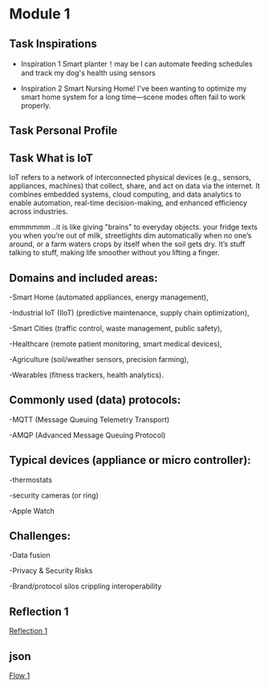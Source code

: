 # Module 1

## Task Inspirations

- Inspiration 1
Smart planter！may be I can automate feeding schedules and track my dog's health using sensors

- Inspiration 2
Smart Nursing Home! I've been wanting to optimize my smart home system for a long time—scene modes often fail to work properly.

## Task Personal Profile

## Task What is IoT
IoT refers to a network of interconnected physical devices (e.g., sensors, appliances, machines) that collect, share, and act on data via the internet. It combines embedded systems, cloud computing, and data analytics to enable automation, real-time decision-making, and enhanced efficiency across industries.

emmmmmm ..it is like giving "brains" to everyday objects. your fridge texts you when you’re out of milk, streetlights dim automatically when no one’s around, or a farm waters crops by itself when the soil gets dry. It’s stuff talking to stuff, making life smoother without you lifting a finger.

## Domains and included areas:

-Smart Home (automated appliances, energy management),

-Industrial IoT (IIoT) (predictive maintenance, supply chain optimization),

-Smart Cities (traffic control, waste management, public safety),

-Healthcare (remote patient monitoring, smart medical devices),

-Agriculture (soil/weather sensors, precision farming),

-Wearables (fitness trackers, health analytics).


## Commonly used (data) protocols:

-MQTT (Message Queuing Telemetry Transport)

-AMQP (Advanced Message Queuing Protocol)

## Typical devices (appliance or micro controller):

-thermostats

-security cameras (or ring)

-Apple Watch

## Challenges:

-Data fusion

-Privacy & Security Risks

-Brand/protocol silos crippling interoperability

## Reflection 1
[Reflection 1](Reflections/ref01.md)

## json
[Flow 1](Reflections/ref01.md)
